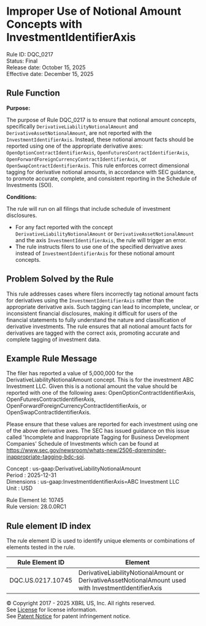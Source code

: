 # Improper Use of Notional Amount Concepts with InvestmentIdentifierAxis  
Rule ID: DQC_0217  
Status: Final  
Release date: October 15, 2025  
Effective date: December 15, 2025  

## Rule Function

**Purpose:**

The purpose of Rule DQC_0217 is to ensure that notional amount concepts, specifically `DerivativeLiabilityNotionalAmount` and `DerivativeAssetNotionalAmount`, are not reported with the `InvestmentIdentifierAxis`. Instead, these notional amount facts should be reported using one of the appropriate derivative axes: `OpenOptionContractIdentifierAxis`, `OpenFuturesContractIdentifierAxis`, `OpenForwardForeignCurrencyContractIdentifierAxis`, or `OpenSwapContractIdentifierAxis`. This rule enforces correct dimensional tagging for derivative notional amounts, in accordance with SEC guidance, to promote accurate, complete, and consistent reporting in the Schedule of Investments (SOI).

**Conditions:**

The rule will run on all filings that include schedule of investment disclosures.  
- For any fact reported with the concept `DerivativeLiabilityNotionalAmount` or `DerivativeAssetNotionalAmount` and the axis `InvestmentIdentifierAxis`, the rule will trigger an error.
- The rule instructs filers to use one of the specified derivative axes instead of `InvestmentIdentifierAxis` for these notional amount concepts.

## Problem Solved by the Rule

This rule addresses cases where filers incorrectly tag notional amount facts for derivatives using the `InvestmentIdentifierAxis` rather than the appropriate derivative axis. Such tagging can lead to incomplete, unclear, or inconsistent financial disclosures, making it difficult for users of the financial statements to fully understand the nature and classification of derivative investments. The rule ensures that all notional amount facts for derivatives are tagged with the correct axis, promoting accurate and complete tagging of investment data.

## Example Rule Message

The filer has reported a value of 5,000,000 for the DerivativeLiabilityNotionalAmount concept. This is for the investment ABC Investment LLC. Given this is a notional amount the value should be reported with one of the following axes: OpenOptionContractIdentifierAxis, OpenFuturesContractIdentifierAxis, OpenForwardForeignCurrencyContractIdentifierAxis, or OpenSwapContractIdentifierAxis.

Please ensure that these values are reported for each investment using one of the above derivative axes. The SEC has issued guidance on this issue called 'Incomplete and Inappropriate Tagging for Business Development Companies' Schedule of Investments which can be found at https://www.sec.gov/newsroom/whats-new/2506-dqreminder-inappropriate-tagging-bdc-soi.

Concept : us-gaap:DerivativeLiabilityNotionalAmount  
Period : 2025-12-31  
Dimensions : us-gaap:InvestmentIdentifierAxis=ABC Investment LLC  
Unit : USD

Rule Element Id: 10745  
Rule version: 28.0.0RC1

## Rule element ID index  
The rule element ID is used to identify unique elements or combinations of elements tested in the rule.

|Rule Element ID|Element|
|--- |--- |
| DQC.US.0217.10745 | DerivativeLiabilityNotionalAmount or DerivativeAssetNotionalAmount used with InvestmentIdentifierAxis |

© Copyright 2017 - 2025 XBRL US, Inc. All rights reserved.  
See [License](https://xbrl.us/dqc-license) for license information.  
See [Patent Notice](https://xbrl.us/dqc-patent) for patent infringement notice.